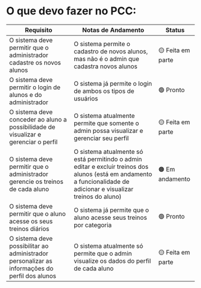 # O que devo fazer no PCC:

| Requisito                                                            | Notas de Andamento                                                         | Status           |
| --------------------------------------------------------------------- | -------------------------------------------------------------------------- | ---------------- |
| O sistema deve permitir que o administrador cadastre os novos alunos  | O sistema permite o cadastro de novos alunos, mas não é o admin que cadastra novos alunos | :yellow_circle: Feita em parte |
| O sistema deve permitir o login de alunos e do administrador          | O sistema já permite o login de ambos os tipos de usuários                  | :green_circle: Pronto       |
| O sistema deve conceder ao aluno a possibilidade de visualizar e gerenciar o perfil | O sistema atualmente permite que somente o admin possa visualizar e gerenciar seu perfil | :yellow_circle: Feita em parte |
| O sistema deve permitir que o administrador gerencie os treinos de cada aluno | O sistema atualmente só está permitindo o admin editar e excluir treinos dos alunos (está em andamento a funcionalidade de adicionar e visualizar treinos do aluno) | :orange_circle: Em andamento |
| O sistema deve permitir que o aluno acesse os seus treinos diários    | O sistema já permite que o aluno acesse seus treinos por categoria           | :green_circle: Pronto       |
| O sistema deve possibilitar ao administrador personalizar as informações do perfil dos alunos | O sistema atualmente só permite que o admin visualize os dados do perfil de cada aluno | :yellow_circle: Feita em parte |

